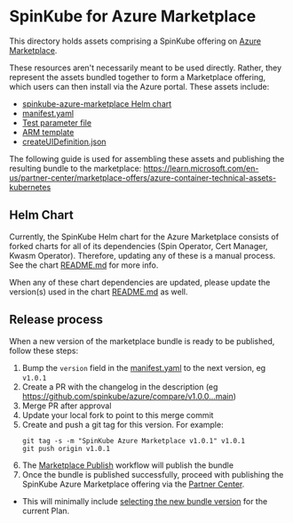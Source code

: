 # SpinKube for Azure Marketplace

This directory holds assets comprising a SpinKube offering on [Azure Marketplace](https://learn.microsoft.com/en-us/partner-center/marketplace-offers/).

These resources aren't necessarily meant to be used directly. Rather, they represent the assets bundled together to form a Marketplace offering, which users can then install via the Azure portal. These assets include:

- [spinkube-azure-marketplace Helm chart](./charts/spinkube-azure-marketplace/)
- [manifest.yaml](./manifest.yaml)
- [Test parameter file](./parameterFile.json)
- [ARM template](./mainTemplate.json)
- [createUIDefinition.json](./createUIDefinition.json)

The following guide is used for assembling these assets and publishing the resulting bundle to the marketplace: https://learn.microsoft.com/en-us/partner-center/marketplace-offers/azure-container-technical-assets-kubernetes

## Helm Chart

Currently, the SpinKube Helm chart for the Azure Marketplace consists of forked charts for all of its dependencies (Spin Operator, Cert Manager, Kwasm Operator). Therefore, updating any of these is a manual process. See the chart [README.md](./charts/spinkube-azure-marketplace/README.md) for more info.

When any of these chart dependencies are updated, please update the version(s) used in the chart [README.md](./charts/spinkube-azure-marketplace/README.md) as well.

## Release process

When a new version of the marketplace bundle is ready to be published, follow these steps:

1. Bump the `version` field in the [manifest.yaml](./manifest.yaml) to the next version, eg `v1.0.1`
1. Create a PR with the changelog in the description (eg https://github.com/spinkube/azure/compare/v1.0.0...main)
1. Merge PR after approval
1. Update your local fork to point to this merge commit
1. Create and push a git tag for this version.  For example: 
    ```
    git tag -s -m "SpinKube Azure Marketplace v1.0.1" v1.0.1
    git push origin v1.0.1
    ```
1. The [Marketplace Publish](../.github/workflows/marketplace-publish.yaml) workflow will publish the bundle
1. Once the bundle is published successfully, proceed with publishing the SpinKube Azure Marketplace offering via the [Partner Center](https://partner.microsoft.com/en-us/dashboard/commercial-marketplace).
  - This will minimally include [selecting the new bundle version](https://learn.microsoft.com/en-us/partner-center/marketplace-offers/azure-container-plan-technical-configuration-kubernetes) for the current Plan.
